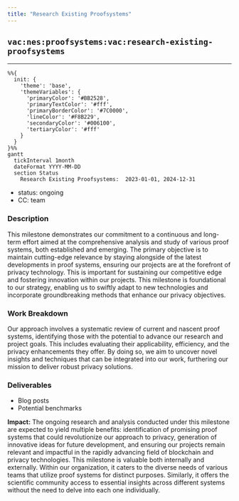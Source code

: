 ```yaml
---
title: "Research Existing Proofsystems"
---
```

## `vac:nes:proofsystems:vac:research-existing-proofsystems`
---

```mermaid
%%{ 
  init: { 
    'theme': 'base', 
    'themeVariables': { 
      'primaryColor': '#BB2528', 
      'primaryTextColor': '#fff', 
      'primaryBorderColor': '#7C0000', 
      'lineColor': '#F8B229', 
      'secondaryColor': '#006100', 
      'tertiaryColor': '#fff' 
    } 
  } 
}%%
gantt
  tickInterval 1month
  dateFormat YYYY-MM-DD 
  section Status
    Research Existing Proofsystems:  2023-01-01, 2024-12-31
```

- status: ongoing
- CC: team

### Description

This milestone demonstrates our commitment to a continuous and long-term effort aimed at the comprehensive analysis and study of various proof systems, both established and emerging.
The primary objective is to maintain cutting-edge relevance by staying alongside of the latest developments in proof systems, ensuring our projects are at the forefront of privacy technology.
This is important for sustaining our competitive edge and fostering innovation within our projects.
This milestone is foundational to our strategy, enabling us to swiftly adapt to new technologies and incorporate groundbreaking methods that enhance our privacy objectives.

### Work Breakdown

Our approach involves a systematic review of current and nascent proof systems, identifying those with the potential to advance our research and project goals.
This includes evaluating their applicability, efficiency, and the privacy enhancements they offer.
By doing so, we aim to uncover novel insights and techniques that can be integrated into our work, furthering our mission to deliver robust privacy solutions.

### Deliverables

* Blog posts
* Potential benchmarks

**Impact:** The ongoing research and analysis conducted under this milestone are expected to yield multiple benefits:
identification of promising proof systems that could revolutionize our approach to privacy, generation of innovative ideas for future development,
and ensuring our projects remain relevant and impactful in the rapidly advancing field of blockchain and privacy technologies.
This milestone is valuable both internally and externally. Within our organization, it caters to the diverse needs of various teams that utilize proof systems for distinct purposes.
Similarly, it offers the scientific community access to essential insights across different systems without the need to delve into each one individually.

